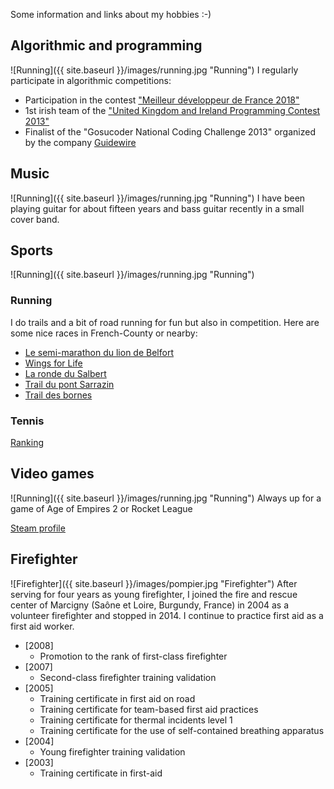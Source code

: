 Some information and links about my hobbies :-)

## Algorithmic and programming
![Running]({{ site.baseurl }}/images/running.jpg "Running")
I regularly participate in algorithmic competitions:
* Participation in the contest ["Meilleur développeur de France 2018"](https://mdf19.com/)
* 1st irish team of the ["United Kingdom and Ireland Programming Contest 2013"](http://ukiepc.info/)
* Finalist of the "Gosucoder National Coding Challenge 2013" organized by the company [Guidewire](https://www.guidewire.com/)

## Music
![Running]({{ site.baseurl }}/images/running.jpg "Running")
I have been playing guitar for about fifteen years and bass guitar recently in a small cover band.

## Sports
![Running]({{ site.baseurl }}/images/running.jpg "Running")
### Running
I do trails and a bit of road running for fun but also in competition.
Here are some nice races in French-County or nearby:
* [Le semi-marathon du lion de Belfort](https://www.lelion.org/)
* [Wings for Life](https://www.wingsforlifeworldrun.com/fr/fr/)
* [La ronde du Salbert](http://www.belfort-marathon.fr/rds.php)
* [Trail du pont Sarrazin](http://trail-pont-sarrazin.com/)
* [Trail des bornes](https://traildesbornes.jimdo.com/)

### Tennis
[Ranking](https://tenup.fft.fr/palmares/108982967)

## Video games
![Running]({{ site.baseurl }}/images/running.jpg "Running")
Always up for a game of Age of Empires 2 or Rocket League

[Steam profile](https://steamcommunity.com/profiles/76561198042810574/)

## Firefighter
![Firefighter]({{ site.baseurl }}/images/pompier.jpg "Firefighter")
After serving for four years as young firefighter, I joined the fire and rescue center of Marcigny (Saône et Loire, Burgundy, France) in 2004 as a volunteer firefighter and stopped in 2014.
I continue to practice first aid as a first aid worker.

* [2008]
  * Promotion to the rank of first-class firefighter
* [2007]
  * Second-class firefighter training validation
* [2005]
  * Training certificate in first aid on road
  * Training certificate for team-based first aid practices
  * Training certificate for thermal incidents level 1
  * Training certificate for the use of self-contained breathing apparatus
* [2004]
  * Young firefighter training validation
* [2003]
  * Training certificate in first-aid
